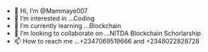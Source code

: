 - 👋 Hi, I’m @Mammaye007
- 👀 I’m interested in ...Coding
- 🌱 I’m currently learning ...Blockchain
- 💞️ I’m looking to collaborate on ...NITDA Blockchain Schorlarship 
- 📫 How to reach me ...+2347069519666 and +2348022828728

<!---
Mammaye007/Mammaye007 is a ✨ special ✨ repository because its `README.md` (this file) appears on your GitHub profile.
You can click the Preview link to take a look at your changes.
--->
